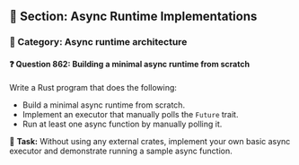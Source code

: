 ## 📘 Section: Async Runtime Implementations
### 🔹 Category: Async runtime architecture
#### ❓ Question 862: Building a minimal async runtime from scratch

Write a Rust program that does the following:

- Build a minimal async runtime from scratch.
- Implement an executor that manually polls the `Future` trait.
- Run at least one async function by manually polling it.

🔧 **Task:** Without using any external crates, implement your own basic async executor and demonstrate running a sample async function.
